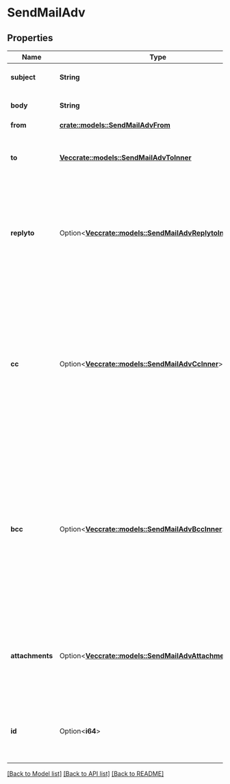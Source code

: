 # SendMailAdv

## Properties

Name | Type | Description | Notes
------------ | ------------- | ------------- | -------------
**subject** | **String** | The subject or title of the email | 
**body** | **String** | The main email contents. | 
**from** | [**crate::models::SendMailAdvFrom**](SendMailAdv_from.md) |  | 
**to** | [**Vec<crate::models::SendMailAdvToInner>**](SendMailAdv_to_inner.md) | A list of destionation email addresses to send this to | 
**replyto** | Option<[**Vec<crate::models::SendMailAdvReplytoInner>**](SendMailAdv_replyto_inner.md)> | (optional) A list of email addresses that specify where replies to the email should be sent instead of the _from_ address. | [optional]
**cc** | Option<[**Vec<crate::models::SendMailAdvCcInner>**](SendMailAdv_cc_inner.md)> | (optional) A list of email addresses to carbon copy this message to.  They are listed on the email and anyone getting the email can see this full list of Contacts who received the email as well. | [optional]
**bcc** | Option<[**Vec<crate::models::SendMailAdvBccInner>**](SendMailAdv_bcc_inner.md)> | (optional) list of email addresses that should receive copies of the email.  They are hidden on the email and anyone gettitng the email would not see the other people getting the email in this list. | [optional]
**attachments** | Option<[**Vec<crate::models::SendMailAdvAttachmentsInner>**](SendMailAdv_attachments_inner.md)> | (optional) File attachments to include in the email.  The file contents must be base64 encoded! | [optional]
**id** | Option<**i64**> | (optional)  ID of the Mail order within our system to use as the Mail Account. | [optional]

[[Back to Model list]](../README.md#documentation-for-models) [[Back to API list]](../README.md#documentation-for-api-endpoints) [[Back to README]](../README.md)


